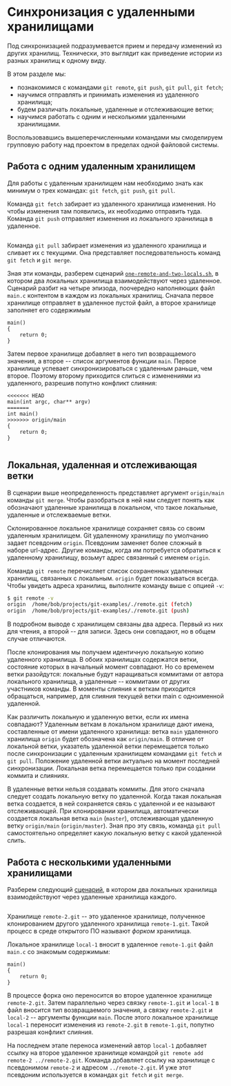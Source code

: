 # Синхронизация с удаленными хранилищами

Под синхронизацией подразумевается прием и передачу изменений из других хранилищ.
Технически, это выглядит как приведение истории из разных хранилищ к одному виду.

В этом разделе мы:
* познакомимся с командами `git remote`, `git push`, `git pull`, `git fetch`;
* научимся отправлять и принимать изменения из удаленного хранилища;
* будем различать локальные, удаленные и отслеживающие ветки;
* научимся работать с одним и несколькими удаленными хранилищами.

Воспользовавшись вышеперечисленными командами мы смоделируем групповую работу над проектом в пределах одной файловой системы.


## Работа с одним удаленным хранилищем

Для работы с удаленным хранилищем нам необходимо знать как минимум о трех командах: `git fetch`, `git push`, `git pull`.
<!-- `git fetch` и `git push` -->
Команда `git fetch` забирает из удаленного хранилища изменения.
Но чтобы изменения там появились, их необходимо отправить туда.
Команда `git push` отправляет изменения из локального хранилища в удаленное.

```{figure} ./images/fetch-push.png
```

<!-- git pull -->
Команда `git pull` забирает изменения из удаленного хранилища и сливает их с текущими.
Она представляет последовательность команд `git fetch` и `git merge`.

Зная эти команды, разберем сценарий [`one-remote-and-two-locals.sh`](../examples/one-remote-and-two-locals.sh), в котором два локальных хранилища взаимодействуют через удаленное.
Сценарий разбит на четыре эпизода, поочередно наполняющих файл `main.c` контентом в каждом из локальных хранилищ.
Сначала первое хранилище отправляет в удаленное пустой файл, а второе хранилище заполняет его содержимым
```
main()
{
    return 0;
}
```
Затем первое хранилище добавляет в него тип возвращаемого значения, а второе -- список аргументов функции `main`.
Первое хранилище успевает синхронизироваться с удаленным раньше, чем второе.
Поэтому второму приходится слиться с изменениями из удаленного, разрешив попутно конфликт слияния:
```
<<<<<<< HEAD
main(int argc, char** argv)
=======
int main()
>>>>>>> origin/main
{
    return 0;
}
```

```{figure} ./images/one-remote-and-two-locals.png
```


## Локальная, удаленная и отслеживающая ветки

В сценарии выше неопределенность представляет аргумент `origin/main` команды `git merge`.
Чтобы разобраться в ней нам следует понять как обозначают удаленные хранилища в локальном, что такое локальные, удаленные и отслежваемые ветки.

<!-- Связь между локальным и удаленным хранилищем -->
Склонированное локальное хранилище сохраняет связь со своим удаленным хранилищем.
Git удаленному хранилищу по умолчанию задает псевдоним `origin`.
Псевдоним заменяет более сложный в наборе url-адрес.
Другие команды, когда им потребуется обратиться к удаленному хранилищу, возьмут адрес связанный с именем `origin`.

Команда `git remote` перечисляет список сохраненных удаленных хранилищ, связанных с локальным.
`origin` будет показываться всегда.
Чтобы увидеть адреса хранилищ, выполните команду выше с опцией `-v`:
```bash
$ git remote -v
origin	/home/bob/projects/git-examples/./remote.git (fetch)
origin	/home/bob/projects/git-examples/./remote.git (push)
```

В подробном выводе с хранилищем связаны два адреса.
Первый из них для чтения, а второй -- для записи.
Здесь они совпадают, но в общем случае отличаются.

После клонирования мы получаем идентичную локальную копию удаленного хранилища.
В обоих хранилищах содержатся ветки, состояние которых в начальный момент совпадают.
Но со временем ветки разойдутся: локальные будут наращиваться коммитами от автора локального хранилища, а удаленные -- коммитами от других участников команды.
В моменты слияния к веткам приходится обращаться, например, для слияния текущей ветки main с одноименной удаленной.

Как различить локальную и удаленную ветки, если их имена совпадают?
Удаленным веткам в локальном хранилище дают имена, составленные от имени удаленного хранилища: ветка `main` удаленного хранилища `origin` будет обозначена как `origin/main`.
В отличие от локальной ветки, указатель удаленной ветки перемещается только после синхронизации с удаленным хранилищем командами `git fetch` и `git pull`.
Положение удаленной ветки актуально на момент последней синхронизации.
Локальная ветка перемещается только при создании коммита и слияниях.

В удаленные ветки нельзя создавать коммиты.
Для этого сначала следует создать локальную ветку по удаленной.
Когда такая локальная ветка создается, в ней сохраняется связь с удаленной и ее называют отслеживающей.
При клонировании хранилища, автоматически создается локальная ветка `main` (`master`), отслеживающая удаленную ветку `origin/main` (`origin/master`).
Зная про эту связь, команда `git pull` самостоятельно определяет какую локальную ветку с какой удаленной слить.


## Работа с несколькими удаленными хранилищами

Разберем следующий [сценарий](../examples/two-remotes.sh), в котором два локальных хранилища взаимодействуют через удаленные хранилища каждого.

```{figure} ./images/two-remotes.png
```

Хранилище `remote-2.git` -- это удаленное хранилище, полученное клонированием другого удаленного хранилища `remote-1.git`.
Такой процесс в среде открытого ПО называют *форком* хранилища.

Локальное хранилище `local-1` вносит в удаленное `remote-1.git` файл `main.c` со знакомым содержимым:
```
main()
{
    return 0;
}
```
В процессе форка оно переносится во второе удаленное хранилище `remote-2.git`.
Затем параллельно через связку `remote-1.git` и `local-1` в файл вносится тип возвращаемого значения, а связку `remote-2.git` и `local-2` -- аргументы функции `main`.
После этого локальное хранилище `local-1` переносит изменения из `remote-2.git` в `remote-1.git`, попутно разрешая конфликт слияния.

На последнем этапе переноса изменений автор `local-1` добавляет ссылку на второе удаленное хранилище командой `git remote add remote-2 ../remote-2.git`.
Команда добавляет ссылку на хранилище с псевдонимом `remote-2` и адресом `../remote-2.git`.
И уже этот псевдоним используется в командах `git fetch` и `git merge`.

